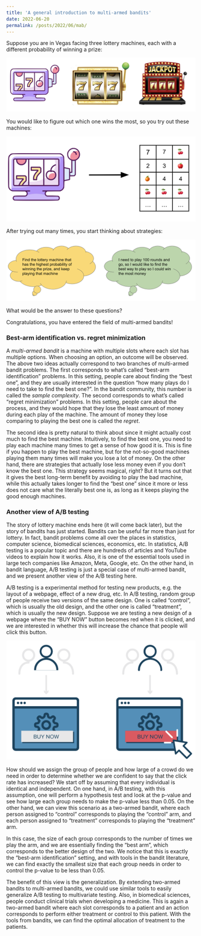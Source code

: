 ```yaml
---
title: 'A general introduction to multi-armed bandits'
date: 2022-06-20
permalink: /posts/2022/06/mab/
---
```


Suppose you are in Vegas facing three lottery machines, each with a different probability of winning a prize: 

![](lotterys.png)

You would like to figure out which one wins the most, so you try out these machines: 

![](lotteryresult.png)

After trying out many times, you start thinking about strategies:  

![](ideas.png)

What would be the answer to these questions?

Congratulations, you have entered the field of multi-armed bandits!

### Best-arm identification vs. regret minimization
A *multi-armed bandit* is a machine with multiple slots where each slot has multiple options. When choosing an option, an outcome will be observed. The above two ideas actually correspond to two branches of multi-armed bandit problems. The first corresponds to what’s called “best-arm identification” problems. In this setting, people care about finding the “best one”, and they are usually interested in the question “how many plays do I need to take to find the best one?”. In the bandit community, this number is called the *sample complexity*. The second corresponds to what’s called “regret minimization” problems. In this setting, people care about the process, and they would hope that they lose the least amount of money during each play of the machine. The amount of money they lose comparing to playing the best one is called the *regret*. 

The second idea is pretty natural to think about since it might actually cost much to find the best machine. Intuitively, to find the best one, you need to play each machine many times to get a sense of how good it is. This is fine if you happen to play the best machine, but for the not-so-good machines playing them many times will make you lose a lot of money. On the other hand, there are strategies that actually lose less money even if you don’t know the best one. This strategy seems magical, right? But it turns out that it gives the best long-term benefit by avoiding to play the bad machine, while this actually takes longer to find the “best one” since it more or less does not care what the literally best one is, as long as it keeps playing the good enough machines.  

### Another view of A/B testing

The story of lottery machine ends here (it will come back later), but the story of bandits has just started. Bandits can be useful far more than just for lottery. In fact, bandit problems come all over the places in statistics, computer science, biomedical sciences, economics, etc. In statistics, A/B testing is a popular topic and there are hundreds of articles and YouTube videos to explain how it works. Also, it is one of the essential tools used in large tech companies like Amazon, Meta, Google, etc. On the other hand, in bandit language, A/B testing is just a special case of multi-armed bandit, and we present another view of the A/B testing here. 

A/B testing is a experimental method for testing new products, e.g. the layout of a webpage, effect of a new drug, etc. In A/B testing, random group of people receive two versions of the same design. One is called “control”, which is usually the old design, and the other one is called “treatment”, which is usually the new design. Suppose we are testing a new design of a webpage where the “BUY NOW” button becomes red when it is clicked, and we are interested in whether this will increase the chance that people will click this button. 

![](AB.png)

How should we assign the group of people and how large of a crowd do we need in order to determine whether we are confident to say that the click rate has increased? We start off by assuming that every individual is identical and independent. On one hand, in A/B testing, with this assumption, one will perform a hypothesis test and look at the p-value and see how large each group needs to make the p-value less than 0.05. On the other hand, we can view this scenario as a two-armed bandit, where each person assigned to “control” corresponds to playing the “control” arm, and each person assigned to “treatment” corresponds to playing the “treatment” arm. 

In this case, the size of each group corresponds to the number of times we play the arm, and we are essentially finding the “best arm”, which corresponds to the better design of the two. We notice that this is exactly the “best-arm identification” setting, and with tools in the bandit literature, we can find exactly the smallest size that each group needs in order to control the p-value to be less than 0.05.  

The benefit of this view is the generalization. By extending two-armed bandits to multi-armed bandits, we could use similar tools to easily generalize A/B testing to multivariate testing. Also, in biomedical sciences, people conduct clinical trials when developing a medicine. This is again a two-armed bandit where each slot corresponds to a patient and an action corresponds to perform either treatment or control to this patient. With the tools from bandits, we can find the optimal allocation of treatment to the patients. 

